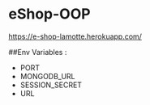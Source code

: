 # eShop-OOP

https://e-shop-lamotte.herokuapp.com/

##Env Variables : 

<ul>
  <li>PORT</li>
  <li>MONGODB_URL</li>
  <li>SESSION_SECRET</li>
  <li>URL</li>
</ul>
